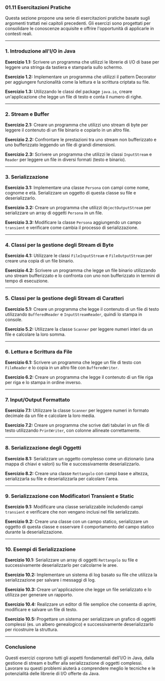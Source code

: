 ### **01.11 Esercitazioni Pratiche**

Questa sezione propone una serie di esercitazioni pratiche basate sugli argomenti trattati nei capitoli precedenti. Gli esercizi sono progettati per consolidare le conoscenze acquisite e offrire l'opportunità di applicarle in contesti reali.

---

### **1. Introduzione all'I/O in Java**

**Esercizio 1.1:** Scrivere un programma che utilizzi le librerie di I/O di base per leggere una stringa da tastiera e stamparla sullo schermo.

**Esercizio 1.2:** Implementare un programma che utilizzi il pattern Decorator per aggiungere funzionalità come la lettura e la scrittura criptata su file.

**Esercizio 1.3:** Utilizzando le classi del package `java.io`, creare un'applicazione che legge un file di testo e conta il numero di righe.

---

### **2. Stream e Buffer**

**Esercizio 2.1:** Creare un programma che utilizzi uno stream di byte per leggere il contenuto di un file binario e copiarlo in un altro file.

**Esercizio 2.2:** Confrontare le prestazioni tra uno stream non bufferizzato e uno bufferizzato leggendo un file di grandi dimensioni.

**Esercizio 2.3:** Scrivere un programma che utilizzi le classi `InputStream` e `Reader` per leggere un file in diversi formati (testo e binario).

---

### **3. Serializzazione**

**Esercizio 3.1:** Implementare una classe `Persona` con campi come nome, cognome e età. Serializzare un oggetto di questa classe su file e deserializzarlo.

**Esercizio 3.2:** Creare un programma che utilizzi `ObjectOutputStream` per serializzare un array di oggetti `Persona` in un file.

**Esercizio 3.3:** Modificare la classe `Persona` aggiungendo un campo `transient` e verificare come cambia il processo di serializzazione.

---

### **4. Classi per la gestione degli Stream di Byte**

**Esercizio 4.1:** Utilizzare le classi `FileInputStream` e `FileOutputStream` per creare una copia di un file binario.

**Esercizio 4.2:** Scrivere un programma che legge un file binario utilizzando uno stream bufferizzato e lo confronta con uno non bufferizzato in termini di tempo di esecuzione.

---

### **5. Classi per la gestione degli Stream di Caratteri**

**Esercizio 5.1:** Creare un programma che legge il contenuto di un file di testo utilizzando `BufferedReader` e `InputStreamReader`, quindi lo stampa in console.

**Esercizio 5.2:** Utilizzare la classe `Scanner` per leggere numeri interi da un file e calcolare la loro somma.

---

### **6. Lettura e Scrittura da File**

**Esercizio 6.1:** Scrivere un programma che legge un file di testo con `FileReader` e lo copia in un altro file con `BufferedWriter`.

**Esercizio 6.2:** Creare un programma che legge il contenuto di un file riga per riga e lo stampa in ordine inverso.

---

### **7. Input/Output Formattato**

**Esercizio 7.1:** Utilizzare la classe `Scanner` per leggere numeri in formato decimale da un file e calcolare la loro media.

**Esercizio 7.2:** Creare un programma che scrive dati tabulari in un file di testo utilizzando `PrintWriter`, con colonne allineate correttamente.

---

### **8. Serializzazione degli Oggetti**

**Esercizio 8.1:** Serializzare un oggetto complesso come un dizionario (una mappa di chiavi e valori) su file e successivamente deserializzarlo.

**Esercizio 8.2:** Creare una classe `Rettangolo` con campi base e altezza, serializzarla su file e deserializzarla per calcolare l'area.

---

### **9. Serializzazione con Modificatori Transient e Static**

**Esercizio 9.1:** Modificare una classe serializzabile includendo campi `transient` e verificare che non vengano inclusi nel file serializzato.

**Esercizio 9.2:** Creare una classe con un campo statico, serializzare un oggetto di questa classe e osservare il comportamento del campo statico durante la deserializzazione.

---

### **10. Esempi di Serializzazione**

**Esercizio 10.1:** Serializzare un array di oggetti `Rettangolo` su file e successivamente deserializzarlo per calcolarne le aree.

**Esercizio 10.2:** Implementare un sistema di log basato su file che utilizza la serializzazione per salvare i messaggi di log.

**Esercizio 10.3:** Creare un'applicazione che legge un file serializzato e lo utilizza per generare un rapporto.

**Esercizio 10.4:** Realizzare un editor di file semplice che consenta di aprire, modificare e salvare un file di testo.

**Esercizio 10.5:** Progettare un sistema per serializzare un grafico di oggetti complessi (es. un albero genealogico) e successivamente deserializzarlo per ricostruire la struttura.

---

### **Conclusione**

Questi esercizi coprono tutti gli aspetti fondamentali dell'I/O in Java, dalla gestione di stream e buffer alla serializzazione di oggetti complessi. Lavorare su questi problemi aiuterà a comprendere meglio le tecniche e le potenzialità delle librerie di I/O offerte da Java.

